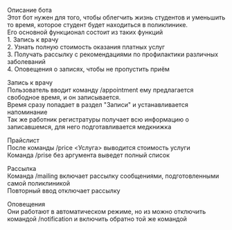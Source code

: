 Описание бота  
Этот бот нужен для того, чтобы облегчить жизнь студентов и уменьшить то время, которое студент будет находиться в поликлинике.  
Его основной функционал состоит из таких функций  
    1. Запись к врачу  
    2. Узнать полную стоимость оказания платных услуг  
    3. Получать рассылку с рекомендациями по профилактики различных заболеваний  
    4. Оповещения о записях, чтобы не пропустить приём  

Запись к врачу  
    Пользователь вводит команду /appointment  ему предлагается свободное время, и он записывается.  
    Время сразу попадает в раздел "Записи" и устанавливается напоминание  
    Так же работник регистратуры получает всю информацию о записавшемся, для него подготавливается медкнижка  

Прайслист  
    После команды /priсe <Услуга> выводится стоимость услуги  
    Команда /prise без аргумента выведет полный список  

Рассылка  
    Команда /mailing включает рассылку сообщениями, подготовленными самой поликлиникой  
    Повторный ввод отключает рассылку  

Оповещения  
    Они работают в автоматическом режиме, но из можно отключить командой /notification и включить обратно той же командой  
